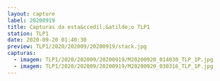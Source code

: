 ```yaml
---
layout: capture
label: 20200919
title: Capturas da esta&ccedil;&atilde;o TLP1
station: TLP1
date: 2020-09-20 01:40:30
preview: TLP1/2020/202009/20200919/stack.jpg
capturas:
  - imagem: TLP1/2020/202009/20200919/M20200920_014030_TLP_1P.jpg
  - imagem: TLP1/2020/202009/20200919/M20200920_030316_TLP_1P.jpg
---
```

